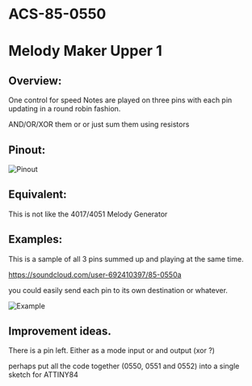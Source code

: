 # ACS-85-0550
Melody Maker Upper 1
==============

## Overview:
One control for speed
Notes are played on three pins with each pin updating in a round robin fashion.

AND/OR/XOR them or or just sum them using resistors


## Pinout:
![Pinout](https://github.com/robstave/ArduinoComponentSketches/blob/master/ACS-85%20ATTiny85%20sketches/ACS-85-0550/images/ACS-85-0550.png)

## Equivalent:
This is not like the 4017/4051 Melody Generator

## Examples:
This is a sample of all 3 pins summed up and playing at the same time.

https://soundcloud.com/user-692410397/85-0550a

you could easily send each pin to its own destination or whatever.


![Example](https://github.com/robstave/ArduinoComponentSketches/blob/master/ACS-85%20ATTiny85%20sketches/ACS-85-0550/images/ACS-85-0550-example.png)





## Improvement ideas.
There is a pin left.  Either as a mode input or and output (xor ?)

perhaps put all the code together (0550, 0551 and 0552) into a single sketch for ATTINY84


 
